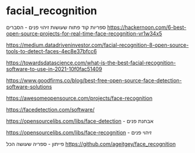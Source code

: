 # facial_recognition

ספריות קוד פתוח שעושות זיהוי פנים - הסברים
https://hackernoon.com/6-best-open-source-projects-for-real-time-face-recognition-vr1w34x5

https://medium.datadriveninvestor.com/facial-recognition-8-open-source-tools-to-detect-faces-4ec8e37bfcc6

https://towardsdatascience.com/what-is-the-best-facial-recognition-software-to-use-in-2021-10f0fac51409

https://www.goodfirms.co/blog/best-free-open-source-face-detection-software-solutions

https://awesomeopensource.com/projects/face-recognition

https://facedetection.com/software/

https://opensourcelibs.com/libs/face-detection - אבחנת פנים

https://opensourcelibs.com/libs/face-recognition - זיהוי פנים

פייתון - ספריה שעושה הכל
https://github.com/ageitgey/face_recognition

